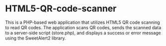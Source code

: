 # HTML5-QR-code-scanner
This is a PHP-based web application that utilizes HTML5 QR code scanning to read QR codes. The application scans QR codes, sends the scanned data to a server-side script (store.php), and displays a success or error message using the SweetAlert2 library.
